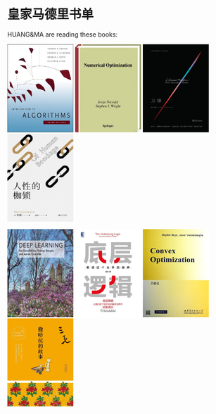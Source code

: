 # 皇家马德里书单



HUANG&MA are reading these books:
<p>
<img src="index.assets/Clrs3.jpeg" alt="Clrs3.jpeg" style="width:150px;height:200px" />
<img src="index.assets/content.jpeg" alt="img" style="width:150px;height:200px" />

<img src="index.assets/image-20220501234529237.png" alt="image-20220501234529237" style="width:150px;height:200px" />

<img src="index.assets/image-20220501234553621.png" alt="image-20220501234553621" style="width:150px;height:200px" />
</p>

<p>
<img src="index.assets/20180604100456734.jpeg" alt="image" style="width:150px;height:200px" />
<img src="index.assets/dicengluoji.jpg" alt="image" style="width:150px;height:200px" />
<img src="index.assets/convex.png" alt="image" style="width:150px;height:200px" />
<img src="index.assets/sahaladegushi.jpg" alt="image" style="width:150px;height:200px" />
</p>

